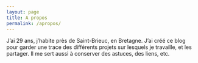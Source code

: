 ```yaml
---
layout: page
title: A propos
permalink: /apropos/
---
```


J’ai 29 ans, j’habite près de Saint-Brieuc, en Bretagne. J’ai créé ce blog pour garder une trace des différents projets sur lesquels je travaille, et les partager. Il me sert aussi à conserver des astuces, des liens, etc.


